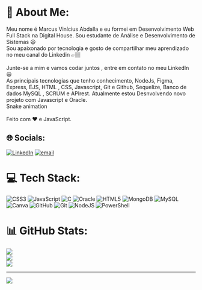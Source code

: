 # 💫 About Me:
Meu nome é Marcus Vinícius Abdalla e eu formei em Desenvolvimento Web Full Stack na Digital House. Sou estudante de Análise e Desenvolvimento de Sistemas 😃️<br>Sou apaixonado por tecnologia e gosto de compartilhar meu aprendizado no meu canal do Linkedin 👉🏽️<br><br>Junte-se a mim e vamos codar juntos , entre em contato no meu LinkedIn 😃️<br>As principais tecnologias que tenho conhecimento, NodeJs, Figma, Express, EJS, HTML , CSS, Javascript, Git e Github, Sequelize, Banco de dados MySQL , SCRUM e APIrest. Atualmente estou Desnvolvendo novo projeto com Javascript e Oracle.   <br>Snake animation<br><br>Feito com ❤️ e JavaScript.


## 🌐 Socials:
[![LinkedIn](https://img.shields.io/badge/LinkedIn-%230077B5.svg?logo=linkedin&logoColor=white)](https://linkedin.com/in/marcusviniciusabdalla)  [![email](https://img.shields.io/badge/Email-D14836?logo=gmail&logoColor=white)](mailto:marcusviniciusabdalla@gmail.com) 

# 💻 Tech Stack:
![CSS3](https://img.shields.io/badge/css3-%231572B6.svg?style=for-the-badge&logo=css3&logoColor=white) ![JavaScript](https://img.shields.io/badge/javascript-%23323330.svg?style=for-the-badge&logo=javascript&logoColor=%23F7DF1E) ![C](https://img.shields.io/badge/c-%2300599C.svg?style=for-the-badge&logo=c&logoColor=white) ![Oracle](https://img.shields.io/badge/Oracle-F80000?style=for-the-badge&logo=oracle&logoColor=white) ![HTML5](https://img.shields.io/badge/html5-%23E34F26.svg?style=for-the-badge&logo=html5&logoColor=white) ![MongoDB](https://img.shields.io/badge/MongoDB-%234ea94b.svg?style=for-the-badge&logo=mongodb&logoColor=white) ![MySQL](https://img.shields.io/badge/mysql-4479A1.svg?style=for-the-badge&logo=mysql&logoColor=white) ![Canva](https://img.shields.io/badge/Canva-%2300C4CC.svg?style=for-the-badge&logo=Canva&logoColor=white) ![GitHub](https://img.shields.io/badge/github-%23121011.svg?style=for-the-badge&logo=github&logoColor=white) ![Git](https://img.shields.io/badge/git-%23F05033.svg?style=for-the-badge&logo=git&logoColor=white) ![NodeJS](https://img.shields.io/badge/node.js-6DA55F?style=for-the-badge&logo=node.js&logoColor=white) ![PowerShell](https://img.shields.io/badge/PowerShell-%235391FE.svg?style=for-the-badge&logo=powershell&logoColor=white)
# 📊 GitHub Stats:
![](https://github-readme-stats.vercel.app/api?username=MarcusViniciusAbdalla&theme=merko&hide_border=false&include_all_commits=true&count_private=true)<br/>
![](https://nirzak-streak-stats.vercel.app/?user=MarcusViniciusAbdalla&theme=merko&hide_border=false)<br/>
![](https://github-readme-stats.vercel.app/api/top-langs/?username=MarcusViniciusAbdalla&theme=merko&hide_border=false&include_all_commits=true&count_private=true&layout=compact)

---
[![](https://visitcount.itsvg.in/api?id=MarcusViniciusAbdalla&icon=0&color=0)](https://visitcount.itsvg.in)

<!-- Proudly created with GPRM ( https://gprm.itsvg.in ) -->
